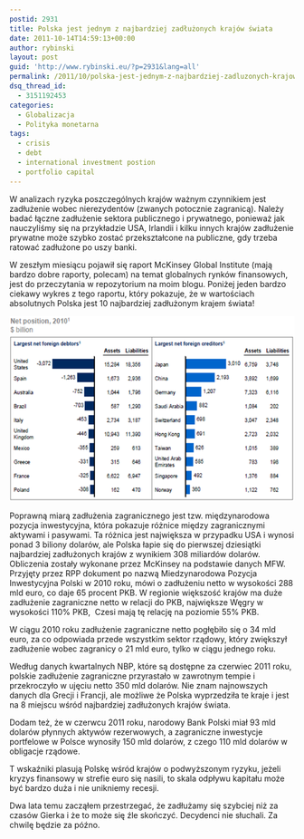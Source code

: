 ```yaml
---
postid: 2931
title: Polska jest jednym z najbardziej zadłużonych krajów świata
date: 2011-10-14T14:59:13+00:00
author: rybinski
layout: post
guid: 'http://www.rybinski.eu/?p=2931&lang=all'
permalink: /2011/10/polska-jest-jednym-z-najbardziej-zadluzonych-krajow-swiata/
dsq_thread_id:
  - 3151192453
categories:
  - Globalizacja
  - Polityka monetarna
tags:
  - crisis
  - debt
  - international investment postion
  - portfolio capital
---
```

W analizach ryzyka poszczególnych krajów ważnym czynnikiem jest zadłużenie wobec nierezydentów (zwanych potocznie zagranicą). Należy badać łączne zadłużenie sektora publicznego i prywatnego, ponieważ jak nauczyliśmy się na przykładzie USA, Irlandii i kilku innych krajów zadłużenie prywatne może szybko zostać przekształcone na publiczne, gdy trzeba ratować zadłużone po uszy banki.

W zeszłym miesiącu pojawił się raport McKinsey Global Institute (mają bardzo dobre raporty, polecam) na temat globalnych rynków finansowych, jest do przeczytania w repozytorium na moim blogu. Poniżej jeden bardzo ciekawy wykres z tego raportu, który pokazuje, że w wartościach absolutnych Polska jest 10 najbardziej zadłużonym krajem świata!

<p style="text-align: center;">
  <img class="aligncenter size-full wp-image-2932" title="MGI_world_debtors" src="/uploads/MGI_world_debtors.png" alt="MGI_world_debtors" width="542" height="327" />
</p>

<p style="text-align: left;">
  <!--more-->Poprawną miarą zadłużenia zagranicznego jest tzw. międzynarodowa pozycja inwestycyjna, która pokazuje różnice między zagranicznymi aktywami i pasywami. Ta różnica jest największa w przypadku USA i wynosi ponad 3 biliony dolarów, ale Polska łapie się do pierwszej dziesiątki najbardziej zadłużonych krajów z wynikiem 308 miliardów dolarów. Obliczenia zostały wykonane przez McKinsey na podstawie danych MFW. Przyjęty przez RPP dokument po nazwą Miedzynarodowa Pozycja Inwestycyjna Polski w 2010 roku, mówi o zadłużeniu netto w wysokości 288 mld euro, co daje 65 procent PKB. W regionie większość krajów ma duże zadłużenie zagraniczne netto w relacji do PKB, największe Węgry w wysokości 110% PKB,  Czesi mają tę relację na poziomie 55% PKB.
</p>

<p style="text-align: left;">
  W ciągu 2010 roku zadłużenie zagraniczne netto pogłębiło się o 34 mld euro, za co odpowiada przede wszystkim sektor rządowy, który zwiększył zadłużenie wobec zagranicy o 21 mld euro, tylko w ciągu jednego roku.
</p>

<p style="text-align: left;">
  Według danych kwartalnych NBP, które są dostępne za czerwiec 2011 roku, polskie zadłużenie zagraniczne przyrastało w zawrotnym tempie i przekroczyło w ujęciu netto 350 mld dolarów. Nie znam najnowszych danych dla Grecji i Francji, ale możliwe że Polska wyprzedziła te kraje i jest na 8 miejscu wśród najbardziej zadłużonych krajów świata.
</p>

<p style="text-align: left;">
  Dodam też, że w czerwcu 2011 roku, narodowy Bank Polski miał 93 mld dolarów płynnych aktywów rezerwowych, a zagraniczne inwestycje portfelowe w Polsce wynosiły 150 mld dolarów, z czego 110 mld dolarów w obligacje rządowe.
</p>

<p style="text-align: left;">
  T wskaźniki plasują Polskę wśród krajów o podwyższonym ryzyku, jeżeli kryzys finansowy w strefie euro się nasili, to skala odpływu kapitału może być bardzo duża i nie unikniemy recesji.
</p>

<p style="text-align: left;">
  Dwa lata temu zacząłem przestrzegać, że zadłużamy się szybciej niż za czasów Gierka i że to może się źle skończyć. Decydenci nie słuchali. Za chwilę będzie za późno.
</p>

<p style="text-align: left;">
  <p style="text-align: left;">
    <p style="text-align: left;">
